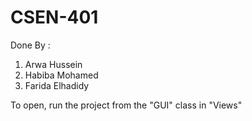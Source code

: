 # CSEN-401
Done By : 
  1. Arwa Hussein
  2. Habiba Mohamed 
  3. Farida Elhadidy

To open, run the project from the "GUI" class in "Views"
